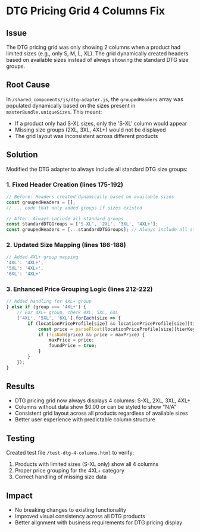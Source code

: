 # DTG Pricing Grid 4 Columns Fix

## Issue
The DTG pricing grid was only showing 2 columns when a product had limited sizes (e.g., only S, M, L, XL). The grid dynamically created headers based on available sizes instead of always showing the standard DTG size groups.

## Root Cause
In `/shared_components/js/dtg-adapter.js`, the `groupedHeaders` array was populated dynamically based on the sizes present in `masterBundle.uniqueSizes`. This meant:
- If a product only had S-XL sizes, only the 'S-XL' column would appear
- Missing size groups (2XL, 3XL, 4XL+) would not be displayed
- The grid layout was inconsistent across different products

## Solution
Modified the DTG adapter to always include all standard DTG size groups:

### 1. Fixed Header Creation (lines 175-192)
```javascript
// Before: Headers created dynamically based on available sizes
const groupedHeaders = [];
// ... code that only added groups if sizes existed

// After: Always include all standard groups
const standardDTGGroups = ['S-XL', '2XL', '3XL', '4XL+'];
const groupedHeaders = [...standardDTGGroups]; // Always include all standard groups
```

### 2. Updated Size Mapping (lines 186-188)
```javascript
// Added 4XL+ group mapping
'4XL': '4XL+',
'5XL': '4XL+',
'6XL': '4XL+'
```

### 3. Enhanced Price Grouping Logic (lines 212-222)
```javascript
// Added handling for 4XL+ group
} else if (group === '4XL+') {
    // For 4XL+ group, check 4XL, 5XL, 6XL
    ['4XL', '5XL', '6XL'].forEach(size => {
        if (locationPriceProfile[size] && locationPriceProfile[size][tierKey] !== undefined) {
            const price = parseFloat(locationPriceProfile[size][tierKey]);
            if (!isNaN(price) && price > maxPrice) {
                maxPrice = price;
                foundPrice = true;
            }
        }
    });
}
```

## Results
- DTG pricing grid now always displays 4 columns: S-XL, 2XL, 3XL, 4XL+
- Columns without data show $0.00 or can be styled to show "N/A"
- Consistent grid layout across all products regardless of available sizes
- Better user experience with predictable column structure

## Testing
Created test file `/test-dtg-4-columns.html` to verify:
1. Products with limited sizes (S-XL only) show all 4 columns
2. Proper price grouping for the 4XL+ category
3. Correct handling of missing size data

## Impact
- No breaking changes to existing functionality
- Improved visual consistency across all DTG products
- Better alignment with business requirements for DTG pricing display